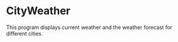 # CityWeather

This program displays current weather and the weather forecast for different cities. 
